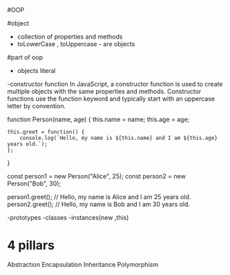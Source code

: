 #OOP

#object

- collection of properties and methods
- toLowerCase , toUppercase - are objects

#part of oop

- objects literal

-constructor function
In JavaScript, a constructor function is used to create multiple objects with the same properties and methods. Constructor functions use the function keyword and typically start with an uppercase letter by convention.

function Person(name, age) {
this.name = name;
this.age = age;

    this.greet = function() {
        console.log(`Hello, my name is ${this.name} and I am ${this.age} years old.`);
    };

}

const person1 = new Person("Alice", 25);
const person2 = new Person("Bob", 30);

person1.greet(); // Hello, my name is Alice and I am 25 years old.
person2.greet(); // Hello, my name is Bob and I am 30 years old.

-prototypes
-classes
-instances(new ,this)

# 4 pillars

Abstraction
Encapsulation
Inheritance
Polymorphism
